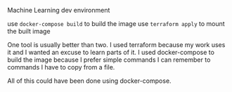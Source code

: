 Machine Learning dev environment

use `docker-compose build` to build the image
use `terraform apply` to mount the built image

One tool is usually better than two.
I used terraform because my work uses it and I wanted an excuse to learn parts of it.
I used docker-compose to build the image because I prefer simple commands I can remember to commands I have to copy from a file.

All of this could have been done using docker-compose.

